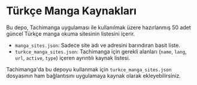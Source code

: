 # Türkçe Manga Kaynakları

Bu depo, Tachimanga uygulaması ile kullanılmak üzere hazırlanmış 50 adet güncel Türkçe manga okuma sitesinin listesini içerir.

- `manga_sites.json`: Sadece site adı ve adresini barındıran basit liste.
- `turkce_manga_sites.json`: Tachimanga için gerekli alanları (`name`, `lang`, `url`, `active`, `type`) içeren ayrıntılı kaynak listesi.

Tachimanga'da bu depoyu kullanmak için `turkce_manga_sites.json` dosyasının ham bağlantısını uygulamaya kaynak olarak ekleyebilirsiniz.
